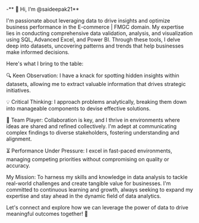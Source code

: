 -** 👋 Hi, I’m @saideepak21**

I'm passionate about leveraging data to drive insights and optimize business performance in the E-commerce | FMGC domain. 
My expertise lies in conducting comprehensive data validation, analysis, and visualization using SQL, Advanced Excel, and Power BI. 
Through these tools, I delve deep into datasets, uncovering patterns and trends that help businesses make informed decisions.

Here's what I bring to the table:

🔍 Keen Observation: I have a knack for spotting hidden insights within datasets, allowing me to extract valuable information that drives strategic initiatives.

💡 Critical Thinking: I approach problems analytically, breaking them down into manageable components to devise effective solutions.

🤝 Team Player: Collaboration is key, and I thrive in environments where ideas are shared and refined collectively. 
I'm adept at communicating complex findings to diverse stakeholders, fostering understanding and alignment.

⏳ Performance Under Pressure: I excel in fast-paced environments, managing competing priorities without compromising on quality or accuracy.

My Mission: To harness my skills and knowledge in data analysis to tackle real-world challenges and create tangible value for businesses. 
I'm committed to continuous learning and growth, always seeking to expand my expertise and stay ahead in the dynamic field of data analytics.

Let's connect and explore how we can leverage the power of data to drive meaningful outcomes together! 🚀


<!---
saideepak21/saideepak21 is a ✨ special ✨ repository because its `README.md` (this file) appears on your GitHub profile.
You can click the Preview link to take a look at your changes.
--->
